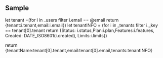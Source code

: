 ## Sample

let tenant =(for i in _users filter i.email == @email return {tenant:i.tenant,email:i.email}) 
let tenantINFO = (for i in _tenants filter i._key == tenant[0].tenant return {Status: i.status,Plan:i.plan,Features:i.features, Created: DATE_ISO8601(i.created), Limits:i.limits})


return {tenantName:tenant[0].tenant,email:tenant[0].email,tenants:tenantINFO}